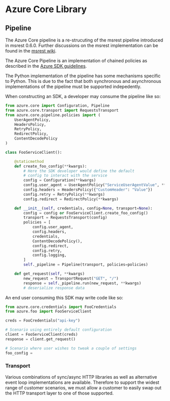 

# Azure Core Library

## Pipeline

The Azure Core pipeline is a re-strucuting of the msrest pipeline introduced in msrest 0.6.0.
Further discussions on the msrest implementation can be found in the [msrest wiki](https://github.com/Azure/msrest-for-python/wiki/msrest-0.6.0---Pipeline).

The Azure Core Pipeline is an implementation of chained policies as described in the [Azure SDK guidelines](https://github.com/Azure/azure-sdk/tree/master/docs/design).

The Python implementation of the pipeline has some mechanisms specific to Python. This is due to the fact that both synchronous and asynchronous implementations of the pipeline must be supported indepedently.

When constructing an SDK, a developer may consume the pipeline like so:

```python
from azure.core import Configuration, Pipeline
from azure.core.transport import RequestsTransport
from azure.core.pipeline.policies import (
    UserAgentPolicy,
    HeadersPolicy,
    RetryPolicy,
    RedirectPolicy,
    ContentDecodePolicy
)

class FooServiceClient():

    @staticmethod
    def create_foo_config(**kwargs):
        # Here the SDK developer would define the default
        # config to interact with the service
        config = Configuration(**kwargs)
        config.user_agent = UserAgentPolicy("ServiceUserAgentValue", **kwargs)
        config.headers = HeadersPolicy({"CustomHeader": "Value"})
        config.retry = RetryPolicy(**kwargs)
        config.redirect = RedirectPolicy(**kwargs)

    def __init__(self, credentials, config=None, transport=None):
        config = config or FooServiceClient.create_foo_config()
        transport = RequestsTransport(config)
        policies = [
            config.user_agent,
            config.headers,
            credentials,
            ContentDecodePolicy(),
            config.redirect,
            config.retry,
            config.logging,
        ]
        self._pipeline = Pipeline(transport, policies=policies)

    def get_request(self, **kwargs)
        new_request = TransportRequest("GET", "/")
        response = self._pipeline.run(new_request, **kwargs)
        # deserialize response data
```

An end user consuming this SDK may write code like so:
```python
from azure.core.credentials import FooCredentials
from azure.foo import FooServiceClient

creds = FooCredentials("api-key")

# Scenario using entirely default configuration
client = FooServiceClient(creds)
response = client.get_request()

# Scenario where user wishes to tweak a couple of settings
foo_config = 
```

### Transport 

Various combinations of sync/async HTTP libraries as well as alternative event loop implementations are available. Therefore to support the widest range of customer scenarios, we must allow a customer to easily swap out the HTTP transport layer to one of those supported.







